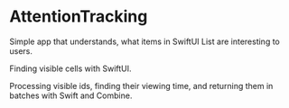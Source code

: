 # AttentionTracking

Simple app that understands, what items in SwiftUI List are interesting to users. 

Finding visible cells with SwiftUI.

Processing visible ids, finding their viewing time, and returning them in batches with Swift and Combine.
